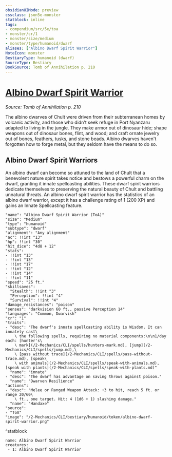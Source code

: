 ```yaml
---
obsidianUIMode: preview
cssclass: json5e-monster
statblock: inline
tags:
- compendium/src/5e/toa
- monster/cr/1
- monster/size/medium
- monster/type/humanoid/dwarf
aliases: ["Albino Dwarf Spirit Warrior"]
NoteIcon: monster
BestiaryType: humanoid (dwarf)
SourceType: Bestiary
BookSource: Tomb of Annihilation p. 210
---
```

# [Albino Dwarf Spirit Warrior](2-Mechanics/CLI/bestiary/humanoid/albino-dwarf-spirit-warrior-toa.md)
*Source: Tomb of Annihilation p. 210*  

The albino dwarves of Chult were driven from their subterranean homes by volcanic activity, and those who didn't seek refuge in Port Nyanzaru adapted to living in the jungle. They make armor out of dinosaur hide; shape weapons out of dinosaur bones, flint, and wood; and craft ornate jewelry out of bones, feathers, tusks, and stone beads. Albino dwarves haven't forgotten how to forge metal, but they seldom have the means to do so.

## Albino Dwarf Spirit Warriors

An albino dwarf can become so attuned to the land of Chult that a benevolent nature spirit takes notice and bestows a powerful charm on the dwarf, granting it innate spellcasting abilities. These dwarf spirit warriors dedicate themselves to preserving the natural beauty of Chult and battling unnatural threats. An albino dwarf spirit warrior has the statistics of an albino dwarf warrior, except it has a challenge rating of 1 (200 XP) and gains an Innate Spellcasting feature.

```statblock
"name": "Albino Dwarf Spirit Warrior (ToA)"
"size": "Medium"
"type": "humanoid"
"subtype": "dwarf"
"alignment": "Any alignment"
"ac": !!int "13"
"hp": !!int "30"
"hit_dice": "4d8 + 12"
"stats":
- !!int "13"
- !!int "13"
- !!int "17"
- !!int "12"
- !!int "14"
- !!int "11"
"speed": "25 ft."
"skillsaves":
  "Stealth": !!int "3"
  "Perception": !!int "4"
  "Survival": !!int "4"
"damage_resistances": "poison"
"senses": "darkvision 60 ft., passive Perception 14"
"languages": "Common, Dwarvish"
"cr": "1"
"traits":
- "desc": "The dwarf's innate spellcasting ability is Wisdom. It can innately cast\
    \ the following spells, requiring no material components:\n\n1/day each: [hunter's\
    \ mark](/2-Mechanics/CLI/spells/hunters-mark.md), [jump](/2-Mechanics/CLI/spells/jump.md),\
    \ [pass without trace](/2-Mechanics/CLI/spells/pass-without-trace.md), [speak\
    \ with animals](/2-Mechanics/CLI/spells/speak-with-animals.md), [speak with plants](/2-Mechanics/CLI/spells/speak-with-plants.md)"
  "name": "innate"
- "desc": "The dwarf has advantage on saving throws against poison."
  "name": "Dwarven Resilience"
"actions":
- "desc": "Melee or Ranged Weapon Attack: +3 to hit, reach 5 ft. or range 20/60\
    \ ft., one target. Hit: 4 (1d6 + 1) slashing damage."
  "name": "Handaxe"
"source":
- "ToA"
"image": "/2-Mechanics/CLI/bestiary/humanoid/token/albino-dwarf-spirit-warrior.png"
```
^statblock

```encounter-table
name: Albino Dwarf Spirit Warrior
creatures:
 - 1: Albino Dwarf Spirit Warrior
```